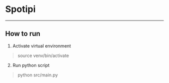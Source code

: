 # Spotipi
---
## How to run
1. Activate virtual environment
> source venv/bin/activate
2. Run python script
> python src/main.py
